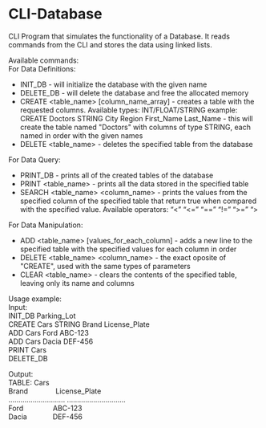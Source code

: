 # CLI-Database
CLI Program that simulates the functionality of a Database. It reads commands
from the CLI and stores the data using linked lists.

Available commands:<br />
For Data Definitions:<br />
- INIT_DB <name> - will initialize the database with the given name
- DELETE_DB - will delete the database and free the allocated memory
- CREATE <table_name> <datatype> [column_name_array] - creates a table
  with the requested columns. Available types: INT/FLOAT/STRING
  example: CREATE Doctors STRING City Region First_Name Last_Name - this will
  create the table named "Doctors" with columns of type STRING, each named in
  order with the given names
- DELETE <table_name> - deletes the specified table from the database<br />

For Data Query:<br />
- PRINT_DB - prints all of the created tables of the database
- PRINT <table_name> - prints all the data stored in the specified table
- SEARCH <table_name> <column_name> <comparison> <value> - prints the values
  from the specified column of the specified table that return true when
  compared with the specified value. Available operators: “<” “<=” “==” “!=” “>=” “><br />

For Data Manipulation:<br />
- ADD <table_name> [values_for_each_column] - adds a new line to the specified
  table with the specified values for each column in order
- DELETE <table_name> <column_name> <comparison> <value> - the exact oposite of
  "CREATE", used with the same types of parameters
- CLEAR <table_name> - clears the contents of the specified table, leaving only
  its name and columns

Usage example:<br />
Input:<br />
INIT_DB Parking_Lot<br />
CREATE Cars STRING Brand License_Plate<br />
ADD Cars Ford ABC-123<br />
ADD Cars Dacia DEF-456<br />
PRINT Cars<br />
DELETE_DB<br />

Output: <br />
TABLE: Cars <br />
Brand&nbsp;&nbsp;&nbsp;&nbsp;&nbsp;&nbsp;&nbsp;&nbsp;&nbsp;&nbsp;&nbsp;&nbsp;&nbsp;&nbsp;License_Plate <br />
............................ .............................<br />
Ford&nbsp;&nbsp;&nbsp;&nbsp;&nbsp;&nbsp;&nbsp;&nbsp;&nbsp;&nbsp;&nbsp;&nbsp;&nbsp;&nbsp;&nbsp;ABC-123<br />
Dacia&nbsp;&nbsp;&nbsp;&nbsp;&nbsp;&nbsp;&nbsp;&nbsp;&nbsp;&nbsp;&nbsp;&nbsp;&nbsp;DEF-456<br />

